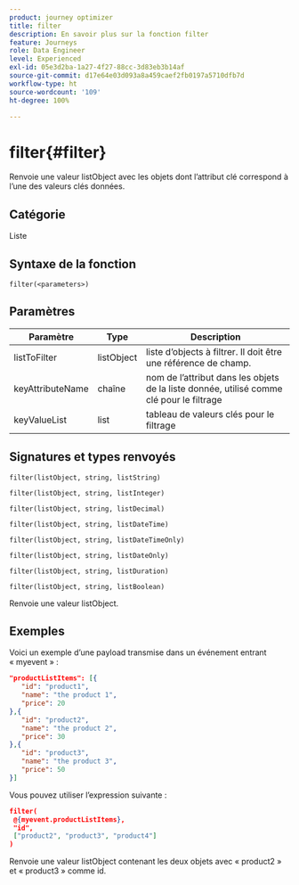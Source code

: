 ```yaml
---
product: journey optimizer
title: filter
description: En savoir plus sur la fonction filter
feature: Journeys
role: Data Engineer
level: Experienced
exl-id: 05e3d2ba-1a27-4f27-88cc-3d83eb3b14af
source-git-commit: d17e64e03d093a8a459caef2fb0197a5710dfb7d
workflow-type: ht
source-wordcount: '109'
ht-degree: 100%

---
```


# filter{#filter}

Renvoie une valeur listObject avec les objets dont lʼattribut clé correspond à lʼune des valeurs clés données.

## Catégorie

Liste

## Syntaxe de la fonction

`filter(<parameters>)`

## Paramètres

| Paramètre | Type | Description |
|-----------|------------------|------------------|
| listToFilter | listObject | liste dʼobjects à filtrer. Il doit être une référence de champ. |
| keyAttributeName | chaîne | nom de lʼattribut dans les objets de la liste donnée, utilisé comme clé pour le filtrage |
| keyValueList | list | tableau de valeurs clés pour le filtrage |

## Signatures et types renvoyés

`filter(listObject, string, listString)`

`filter(listObject, string, listInteger)`

`filter(listObject, string, listDecimal)`

`filter(listObject, string, listDateTime)`

`filter(listObject, string, listDateTimeOnly)`

`filter(listObject, string, listDateOnly)`

`filter(listObject, string, listDuration)`

`filter(listObject, string, listBoolean)`

Renvoie une valeur listObject.

## Exemples

Voici un exemple dʼune payload transmise dans un événement entrant « myevent » :

```json
"productListItems": [{
   "id": "product1",
   "name": "the product 1",
   "price": 20
},{
   "id": "product2",
   "name": "the product 2",
   "price": 30
},{
   "id": "product3",
   "name": "the product 3",
   "price": 50
}]
```

Vous pouvez utiliser lʼexpression suivante :

```json
filter(
 @{myevent.productListItems},
 "id", 
 ["product2", "product3", "product4"]
)
```

Renvoie une valeur listObject contenant les deux objets avec « product2 » et « product3 » comme id.
